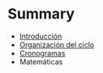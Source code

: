 # Summary

* [Introducción](README.md)
* [Organización del ciclo](organizacion_del_ciclo.md)
* [Cronogramas](cronogramas.md)
* Matemáticas

